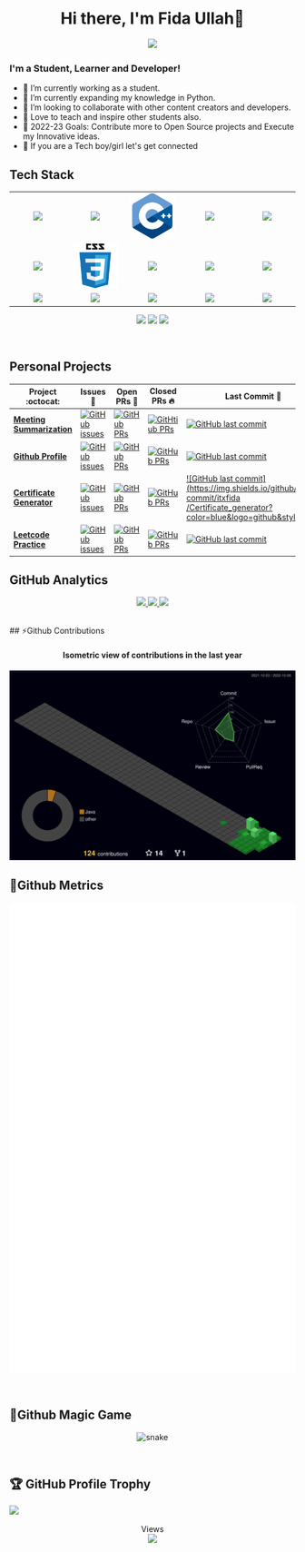 <body>
  <div align="center">
    <h1> Hi there, I'm Fida Ullah👋<a href="#"></h1>
  </div>
<p align="center">
<a href="https://github.com/itfida"><img src="https://readme-typing-svg.herokuapp.com?lines=A+Student;A+Learner;Frontend+Developer;Backend+Developer&center=true&width=500&height=50"></a>
	


### I'm a Student, Learner and Developer!
- 🔭 I’m currently working as a student.
- 🌱 I’m currently expanding my knowledge in Python.
- 👯 I’m looking to collaborate with other content creators and developers.
- 📢 Love to teach and inspire other students also.
- 🥅 2022-23 Goals: Contribute more to Open Source projects and Execute my Innovative ideas.
- 💎 If you are a Tech boy/girl let's get connected  
 
<h2>Tech Stack</h2>

<table width="100">
<tr>
    <td align='center' width="200">
        <img src="https://github.com/abranhe/programming-languages-logos/blob/master/src/javascript/javascript.svg" width="80">
    </td>

  <td align='center' width="200">
        <img src="https://www.jing.fm/clipimg/full/53-537670_python-png-file-python-logo-png.png"  width="80">
    </td>
 <td align='center' width="200">
        <img src="https://github.com/devicons/devicon/blob/master/icons/cplusplus/cplusplus-original.svg" width="80">
    </td>
 <td align='center' width="200">
        <img src="https://git-scm.com/images/logos/1color-darkbg@2x.png" width="100">
    </td>
 <td align='center' width="200">
        <img src="https://www.vectorlogo.zone/logos/reactjs/reactjs-ar21.svg">
    </td>
 
</tr>
 
<tr>
    <td align='center'>
        <img src="https://upload.wikimedia.org/wikipedia/commons/thumb/3/38/HTML5_Badge.svg/600px-HTML5_Badge.svg.png"  width="80">
    </td>
    <td align='center'>
        <img src="https://raw.githubusercontent.com/devicons/devicon/0d6c64dbbf311879f7d563bfc3ccf559f9ed111c/icons/css3/css3-original-wordmark.svg" width="80">
    </td>
 <td align='center'>
        <img src="https://github.com/bestofjs/bestofjs-webui/blob/master/public/logos/vscode.svg" width="80">
    </td>
     <td align='center'>
        <img src="https://download.logo.wine/logo/Microsoft_Azure/Microsoft_Azure-Logo.wine.png">
    </td>
    <td align='center'>
        <img src="https://upload.wikimedia.org/wikipedia/commons/e/e5/TensorFlow_Logo_with_text.png">
    </td>
</tr>
 
<tr>
    <td align='center'>
        <img src="https://www.djangoproject.com/m/img/logos/django-logo-negative.png">
    </td>
    <td align='center'>
        <img src="https://buttercms.com/static/images/tech_banners/Flask.png" >
    </td>
 <td align='center'>
        <img src="https://www.vectorlogo.zone/logos/heroku/heroku-ar21.svg">
    </td>
  <td align='center'>
        <img src="https://download.logo.wine/logo/MySQL/MySQL-Logo.wine.png" >
    </td>
    <td align='center'>
        <img src="https://encrypted-tbn0.gstatic.com/images?q=tbn:ANd9GcQ4tQ6ZxMVlObIH08ozYIuAgzbirwoLN5gPPcbd94BLkA72Bvv0gBXSxNrOCaNGHAaoG14&usqp=CAU" width="80">
    </td>
</tr>
    
</table>
</p>
<p align="center">
<a href="https://www.linkedin.com/in/FidaUk-Marwat/"><img src="https://img.shields.io/badge/-FidaUk%20Marwat-0077B5?style=flat&logo=Linkedin&logoColor=white"/></a>
<a href="mailto:fidaukmarwat@gmail.com"><img src="https://img.shields.io/badge/-fidaukmarwat@gmail.com-D14836?style=flat&logo=Gmail&logoColor=white"/></a>
<a href="https://www.instagram.com/fidaukmarwat/"><img src="https://img.shields.io/badge/-@fidaukmarwat-E4405F?style=flat&logo=Instagram&logoColor=white"/></a>

 </p>
 
<br>

## Personal Projects

|      Project :octocat:   |     Issues :bug:   | Open PRs :bell:  | Closed PRs :fire:  | Last Commit 🚩
|-------------|-------------------|---|---| ----|
| [**Meeting Summarization**](https://github.com/itxfida/transcript_summary) | [![GitHub issues](https://img.shields.io/github/issues/itxfida/transcript_summary?color=green&logo=github&style=flat)](https://github.com/itxfida/transcript_summary/issues) | [![GitHub PRs](https://img.shields.io/github/issues-pr/itxfida/transcript_summary?style=flat&logo=github)](https://github.com/itxfida/transcript_summary/pulls)  | [![GitHtiub PRs](https://img.shields.io/github/issues-pr-closed/itxfida/transcript_summary?style=flat&color=critical&logo=github)](https://github.com/itxfida/transcript_summary/pulls?q=is%3Apr+is%3Aclosed)  |[![GitHub last commit](https://img.shields.io/github/last-commit/itxfida/transcript_summary?color=blue&logo=github&style=flat)](https://github.com/itxfida/transcript_summary/commits/) |
| [**Github Profile**](https://github.com/itxfida/itxfida) | [![GitHub issues](https://img.shields.io/github/issues/itxfida/itxfida?color=green&logo=github&style=flat)](https://github.com/itxfida/itxfida/issues) | [![GitHub PRs](https://img.shields.io/github/issues-pr/itxfida/itxfida?style=flat&logo=github)](https://github.com/itxfida/itxfida/pulls)  | [![GitHub PRs](https://img.shields.io/github/issues-pr-closed/itxfida/itxfida?style=flat&color=critical&logo=github)](https://github.com/itxfida/itxfida/pulls?q=is%3Apr+is%3Aclosed)   |[![GitHub last commit](https://img.shields.io/github/last-commit/itxfida/itxfida?color=blue&logo=github&style=flat)](https://github.com/itxfida/itxfida/commits/) |
| [**Certificate Generator**](https://github.com/saadfareed/Certificate_generator) | [![GitHub issues](https://img.shields.io/github/issues/itxfida/Certificate_generator?color=green&logo=github&style=flat)](https://github.com/itxfida/Certificate_generator/issues) | [![GitHub PRs](https://img.shields.io/github/issues-pr/itxfida/Certificate_generator?style=flat&logo=github)](https://github.com/itxfida/Certificate_generator/pulls)  | [![GitHub PRs](https://img.shields.io/github/issues-pr-closed/itxfida/Certificate_generator?style=flat&color=critical&logo=github)](https://github.com/itxfida/Certificate_generator/pulls?q=is%3Apr+is%3Aclosed)   | [![GitHub last commit](https://img.shields.io/github/last-commit/itxfida  /Certificate_generator?color=blue&logo=github&style=flat)](https://github.com/itxfida/Certificate_generator/commits/)|
| [**Leetcode Practice**](https://github.com/itxfida/Leetcode) | [![GitHub issues](https://img.shields.io/github/issues/itxfida/Leetcode?color=green&logo=github&style=flat)](https://github.com/itxfida/Leetcode/issues) | [![GitHub PRs](https://img.shields.io/github/issues-pr/itxfida/Leetcode?style=flat&logo=github)](https://github.com/itxfida/Leetcode/pulls)  | [![GitHub PRs](https://img.shields.io/github/issues-pr-closed/itxfida/Leetcode?style=flat&color=critical&logo=github)](https://github.com/itxfida/Leetcode/pulls?q=is%3Apr+is%3Aclosed)   |[![GitHub last commit](https://img.shields.io/github/last-commit/itxfida/Leetcode?color=blue&logo=github&style=flat)](https://github.com/itxfida/Leetcode/commits/) |

	
 
 <h2>GitHub Analytics
 </h2>

<p align="center">
<a href="https://github.com/itxfida">
  <img height="180em" src="https://github-readme-stats.vercel.app/api?username=itxfida&show_icons=true&theme=algolia&include_all_commits=true&count_private=true"/>
  <img height="180em" src="https://github-readme-stats-eight-theta.vercel.app/api/top-langs/?username=itxfida&layout=compact&langs_count=8&theme=algolia"/>
</a>
  <img width="70%" src="https://github-readme-streak-stats.herokuapp.com/?user=itxfida&show_icons=true&locale=en&layout=demo&theme=algolia" />
</p>
</p>
<br>
## ⚡️Github Contributions
	
<h4 align="center">Isometric view of contributions in the last year</h4>
<p align="center">
	<a href="./profile-3d-contrib/profile-night-green.svg">
		<img width="900em" src="./profile-3d-contrib/profile-night-green.svg">
	</a>
</p>


## 🚀Github Metrics
<p align="center">
	<img width="625em" src="https://github.com/itxfida/itxfida/blob/main/github-metrics.svg" />
</p>
<br>

## 🐛Github Magic Game
<p align="center">
  <img src="https://github.com/itxfida/itxfida/raw/output/github-contribution-grid-snake.svg" alt="snake"></center>
</p>
<br>
<h2 >🏆 GitHub Profile Trophy</h2>
<p>
<a href="https://github.com/itxfida">
  <img src="https://github-profile-trophy.vercel.app/?username=itxfida&theme=matrix&column=8&margin-w=15&margin-h=15"/>

</a>
</p>
<p align="center"> 
  Views<br>
  <img src="https://profile-counter.glitch.me/itxfida/count.svg" />
</p>
